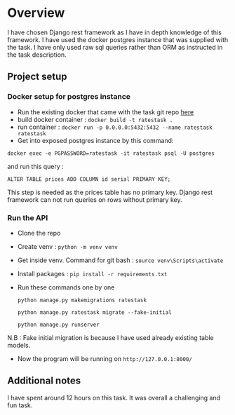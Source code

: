 # Overview

I have chosen Django rest framework as I have in depth knowledge of this framework. I have used the docker postgres instance that was supplied with the task. I have only used raw sql queries rather than ORM as instructed in the task description.

## Project setup

### Docker setup for postgres instance

* Run the existing docker that came with the task git repo [here](https://github.com/xeneta/ratestask)
* build docker container : ```docker build -t ratestask .```
* run container : ```docker run -p 0.0.0.0:5432:5432 --name ratestask ratestask```
* Get into exposed postgres instance by this command:

```docker exec -e PGPASSWORD=ratestask -it ratestask psql -U postgres```

 and run this query : 

```ALTER TABLE prices ADD COLUMN id serial PRIMARY KEY;```
	
This step is needed as the prices table has no primary key. Django rest framework can not run queries on rows without primary key.


### Run the API
* Clone the repo
* Create venv : ```python -m venv venv```
* Get inside venv. Command for git bash : ```source venv\Scripts\activate```
* Install packages : ```pip install -r requirements.txt```
* Run these commands one by one

    ```python manage.py makemigrations ratestask```

    ```python manage.py ratestask migrate --fake-initial```

    ```python manage.py runserver```

N.B : Fake initial migration is because I have used already existing table models.

* Now the program will be running on ```http://127.0.0.1:8000/```
## Additional notes

I have spent around 12 hours on this task. It was overall a challenging and fun task. 

